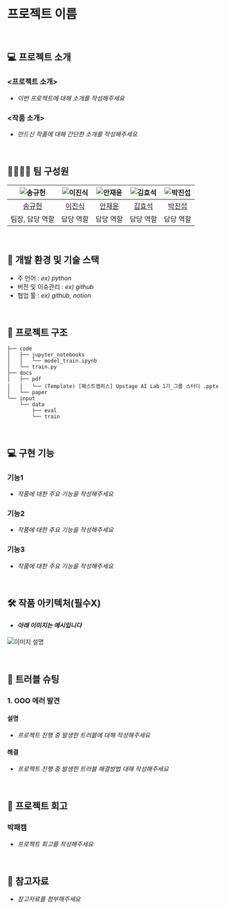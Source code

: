 # 프로젝트 이름

<br>

## 💻 프로젝트 소개
### <프로젝트 소개>
- _이번 프로젝트에 대해 소개를 작성해주세요_

### <작품 소개>
- _만드신 작품에 대해 간단한 소개를 작성해주세요_

<br>

## 👨‍👩‍👦‍👦 팀 구성원

| ![송규헌](https://avatars.githubusercontent.com/u/156163982?v=4) | ![이진식](https://avatars.githubusercontent.com/u/156163982?v=4) | ![안재윤](https://avatars.githubusercontent.com/u/156163982?v=4) | ![김효석](https://avatars.githubusercontent.com/u/156163982?v=4) | ![박진섭](https://avatars.githubusercontent.com/u/156163982?v=4) |
| :--------------------------------------------------------------: | :--------------------------------------------------------------: | :--------------------------------------------------------------: | :--------------------------------------------------------------: | :--------------------------------------------------------------: |
|            [송규헌](https://github.com/UpstageAILab)             |            [이진식](https://github.com/UpstageAILab)             |            [안재윤](https://github.com/UpstageAILab)             |            [김효석](https://github.com/UpstageAILab)             |            [박진섭](https://github.com/UpstageAILab)             |
|                            팀장, 담당 역할                             |                            담당 역할                             |                            담당 역할                             |                            담당 역할                             |                            담당 역할                             |

<br>

## 🔨 개발 환경 및 기술 스택
- 주 언어 : _ex) python_
- 버전 및 이슈관리 : _ex) github_
- 협업 툴 : _ex) github, notion_

<br>

## 📁 프로젝트 구조
```
├── code
│   ├── jupyter_notebooks
│   │   └── model_train.ipynb
│   └── train.py
├── docs
│   ├── pdf
│   │   └── (Template) [패스트캠퍼스] Upstage AI Lab 1기_그룹 스터디 .pptx
│   └── paper
└── input
    └── data
        ├── eval
        └── train
```

<br>

## 💻​ 구현 기능
### 기능1
- _작품에 대한 주요 기능을 작성해주세요_
### 기능2
- _작품에 대한 주요 기능을 작성해주세요_
### 기능3
- _작품에 대한 주요 기능을 작성해주세요_

<br>

## 🛠️ 작품 아키텍처(필수X)
- #### _아래 이미지는 예시입니다_
![이미지 설명](https://miro.medium.com/v2/resize:fit:4800/format:webp/1*ub_u88a4MB5Uj-9Eb60VNA.jpeg)

<br>

## 🚨​ 트러블 슈팅
### 1. OOO 에러 발견

#### 설명
- _프로젝트 진행 중 발생한 트러블에 대해 작성해주세요_

#### 해결
- _프로젝트 진행 중 발생한 트러블 해결방법 대해 작성해주세요_

<br>

## 📌 프로젝트 회고
### 박패캠
- _프로젝트 회고를 작성해주세요_

<br>

## 📰​ 참고자료
- _참고자료를 첨부해주세요_
